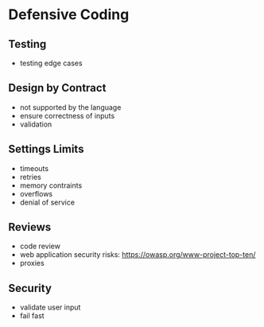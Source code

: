 # Defensive Coding

## Testing

* testing edge cases

## Design by Contract

* not supported by the language
* ensure correctness of inputs
* validation

## Settings Limits

* timeouts
* retries
* memory contraints
* overflows
* denial of service

## Reviews

* code review
* web application security risks: https://owasp.org/www-project-top-ten/
* proxies

## Security

* validate user input
* fail fast

